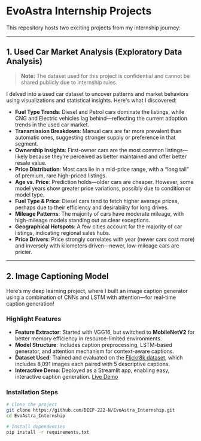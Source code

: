 # EvoAstra Internship Projects

This repository hosts two exciting projects from my internship journey:

---

## 1. Used Car Market Analysis (Exploratory Data Analysis)

> **Note:** The dataset used for this project is confidential and cannot be shared publicly due to internship rules.

I delved into a used car dataset to uncover patterns and market behaviors using visualizations and statistical insights. Here's what I discovered:

- **Fuel Type Trends**: Diesel and Petrol cars dominate the listings, while CNG and Electric vehicles lag behind—reflecting the current adoption trends in the used car market.  
- **Transmission Breakdown**: Manual cars are far more prevalent than automatic ones, suggesting stronger supply or preference in that segment.  
- **Ownership Insights**: First-owner cars are the most common listings—likely because they’re perceived as better maintained and offer better resale value.  
- **Price Distribution**: Most cars lie in a mid-price range, with a “long tail” of premium, rare high-priced listings.  
- **Age vs. Price**: Prediction holds—older cars are cheaper. However, some model years show greater price variations, possibly due to condition or model type.  
- **Fuel Type & Price**: Diesel cars tend to fetch higher average prices, perhaps due to their efficiency and desirability for long drives.  
- **Mileage Patterns**: The majority of cars have moderate mileage, with high-mileage models standing out as clear exceptions.  
- **Geographical Hotspots**: A few cities account for the majority of car listings, indicating regional sales hubs.  
- **Price Drivers**: Price strongly correlates with year (newer cars cost more) and inversely with kilometers driven—newer, low-mileage cars are pricier.

---

## 2. Image Captioning Model

Here’s my deep learning project, where I built an image caption generator using a combination of CNNs and LSTM with attention—for real-time caption generation!

### Highlight Features

- **Feature Extractor**: Started with VGG16, but switched to **MobileNetV2** for better memory efficiency in resource-limited environments.
- **Model Structure**: Includes caption preprocessing, LSTM-based generator, and attention mechanism for context-aware captions.
- **Dataset Used**: Trained and evaluated on the [Flickr8k dataset](https://www.kaggle.com/adityajn105/flickr8k), which includes 8,091 images each paired with 5 descriptive captions.
- **Interactive Demo**: Deployed as a Streamlit app, enabling easy, interactive caption generation. [Live Demo](https://evoastrainternship-img.streamlit.app/)

### Installation Steps

```bash
# Clone the project
git clone https://github.com/DEEP-222-N/EvoAstra_Internship.git
cd EvoAstra_Internship

# Install dependencies
pip install -r requirements.txt
